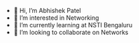 - 👋 Hi, I’m Abhishek Patel
- 👀 I’m interested in Networking
- 🌱 I’m currently learning at NSTI Bengaluru
- 💞️ I’m looking to collaborate on Networks


<!---
abhishek2105/abhishek2105 is a ✨ special ✨ repository because its `README.md` (this file) appears on your GitHub profile.
You can click the Preview link to take a look at your changes.
--->

